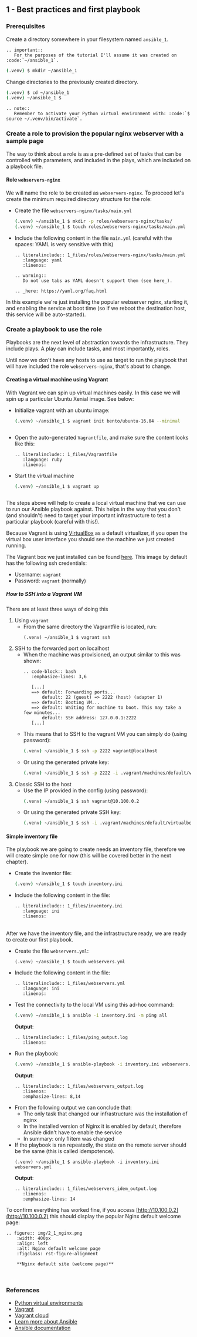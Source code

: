 ## 1 - Best practices and first playbook

### Prerequisites

Create a directory somewhere in your filesystem named `ansible_1`.

```eval_rst
.. important::
   For the purposes of the tutorial I'll assume it was created on :code:`~/ansible_1`.
```

```bash
(.venv) $ mkdir ~/ansible_1
```

Change directories to the previously created directory.
```bash
(.venv) $ cd ~/ansible_1
(.venv) ~/ansible_1 $
```
```eval_rst
.. note::
   Remember to activate your Python virtual environment with: :code:`$ source ~/.venv/bin/activate`.
```


### Create a role to provision the popular nginx webserver with a sample page

The way to think about a role is as a pre-defined set of tasks that can be controlled with parameters, and included in the plays, which are included on a playbook file.

#### Role `webservers-nginx`

We will name the role to be created as `webservers-nginx`. To proceed let's create the minimum required directory structure for the role:

* Create the file `webservers-nginx/tasks/main.yml`
    ```bash
    (.venv) ~/ansible_1 $ mkdir -p roles/webservers-nginx/tasks/
    (.venv) ~/ansible_1 $ touch roles/webservers-nginx/tasks/main.yml
    ```
* Include the following content in the file `main.yml` (careful with the spaces: YAML is very sensitive with this)
    ```eval_rst
    .. literalinclude:: 1_files/roles/webservers-nginx/tasks/main.yml
       :language: yaml
       :linenos:
    ```
    ```eval_rst
    .. warning::
       Do not use tabs as YAML doesn't support them (see here_).

    .. _here: https://yaml.org/faq.html

    ```
In this example we're just installing the popular webserver nginx, starting it, and enabling the service at boot time (so if we reboot the destination host, this service will be auto-started).

### Create a playbook to use the role

Playbooks are the next level of abstraction towards the infrastructure. They include plays. A play can include tasks, and most importantly, roles.

Until now we don't have any hosts to use as target to run the playbook that will have included the role `webservers-nginx`, that's about to change.

#### Creating a virtual machine using Vagrant

With Vagrant we can spin up virtual machines easily. In this case we will spin up a particular Ubuntu Xenial image. See below:

* Initialize vagrant with an ubuntu image:
    ```bash
    (.venv) ~/ansible_1 $ vagrant init bento/ubuntu-16.04 --minimal
    ```
    ```Note:: This will create the file 'Vagrantfile'.
    ```
* Open the auto-generated `Vagrantfile`, and make sure the content looks like this:
    ```eval_rst
    .. literalinclude:: 1_files/Vagrantfile
       :language: ruby
       :linenos:
    ```
* Start the virtual machine
    ```bash
    (.venv) ~/ansible_1 $ vagrant up
    ```
    ```Note:: Time to get a cup of tea while this is done.
    ```

The steps above will help to create a local virtual machine that we can use to run our Ansible playbook against. This helps in the way that you don't (and shouldn't) need to target your important infrastructure to test a particular playbook (careful with this!).

Because Vagrant is using [VirtualBox](https://www.virtualbox.org/wiki/VirtualBox) as a default virtualizer, if you open the virtual box user interface you should see the machine we just created running.


The Vagrant box we just installed can be found [here](https://app.vagrantup.com/bento/boxes/ubuntu-16.04). This image by default has the following ssh credentials:
* Username: `vagrant`
* Password: `vagrant` (normally)

##### How to SSH into a Vagrant VM

There are at least three ways of doing this
1. Using `vagrant`
   * From the same directory the Vagrantfile is located, run:
     ```
     (.venv) ~/ansible_1 $ vagrant ssh
     ```
2. SSH to the forwarded port on localhost
   * When the machine was provisioned, an output similar to this was shown:
     ```eval_rst
     .. code-block:: bash
        :emphasize-lines: 3,6

        [...]
        ==> default: Forwarding ports...
            default: 22 (guest) => 2222 (host) (adapter 1)
        ==> default: Booting VM...
        ==> default: Waiting for machine to boot. This may take a few minutes...
            default: SSH address: 127.0.0.1:2222
        [...]
     ```
   * This means that to SSH to the vagrant VM you can simply do (using password):
     ```bash
     (.venv) ~/ansible_1 $ ssh -p 2222 vagrant@localhost
     ```
   * Or using the generated private key:
     ```bash
     (.venv) ~/ansible_1 $ ssh -p 2222 -i .vagrant/machines/default/virtualbox/private_key vagrant@localhost
     ```
3. Classic SSH to the host
   * Use the IP provided in the config (using password):
     ```bash
     (.venv) ~/ansible_1 $ ssh vagrant@10.100.0.2
     ```
   * Or using the generated private SSH key:
     ```bash
     (.venv) ~/ansible_1 $ ssh -i .vagrant/machines/default/virtualbox/private_key vagrant@10.100.0.2
     ```

#### Simple inventory file

The playbook we are going to create needs an inventory file, therefore we will create simple one for now (this will be covered better in the next chapter).

* Create the inventor file:
    ```bash
    (.venv) ~/ansible_1 $ touch inventory.ini
    ```
* Include the following content in the file:
    ```eval_rst
    .. literalinclude:: 1_files/inventory.ini
       :language: ini
       :linenos:
    ```

<br/>
After we have the inventory file, and the infrastructure ready, we are ready to create our first playbook.

* Create the file `webservers.yml`:
  ```
  (.venv) ~/ansible_1 $ touch webservers.yml
  ```
* Include the following content in the file:
  ```eval_rst
  .. literalinclude:: 1_files/webservers.yml
     :language: ini
     :linenos:
  ```
* Test the connectivity to the local VM using this ad-hoc command:
  ```bash
  (.venv) ~/ansible_1 $ ansible -i inventory.ini -m ping all
  ```
  **Output**:
  ```eval_rst
  .. literalinclude:: 1_files/ping_output.log
     :linenos:

  ```
* Run the playbook:
  ```bash
  (.venv) ~/ansible_1 $ ansible-playbook -i inventory.ini webservers.yml
  ```
  **Output**:
  ```eval_rst
  .. literalinclude:: 1_files/webservers_output.log
     :linenos:
     :emphasize-lines: 8,14
  ```
* From the following output we can conclude that:
  * The only task that changed our infrastructure was the installation of nginx
  * In the installed version of Nginx it is enabled by default, therefore Ansible didn't have to enable the service
  * In summary: only 1 item was changed
* If the playbook is ran repeatedly, the state on the remote server should be the same (this is called idempotence).
  ```
  (.venv) ~/ansible_1 $ ansible-playbook -i inventory.ini webservers.yml
  ```
  **Output**:
  ```eval_rst
  .. literalinclude:: 1_files/webservers_idem_output.log
     :linenos:
     :emphasize-lines: 14
  ```

To confirm everything has worked fine, if you access [http://10.100.0.2](http://10.100.0.2) this should display the popular Nginx default welcome page:

```eval_rst
.. figure:: img/2_1_nginx.png
    :width: 400px
    :align: left
    :alt: Nginx default welcome page
    :figclass: rst-figure-alignment

    **Nginx default site (welcome page)**

```
<br/>

### References
- [Python virtual environments](https://docs.python-guide.org/dev/virtualenvs/)
- [Vagrant](https://www.vagrantup.com/)
- [Vagrant cloud](https://app.vagrantup.com/boxes/search)
- [Learn more about Ansible](https://www.ansible.com/how-ansible-works/)
- [Ansible documentation](http://docs.ansible.com/)
